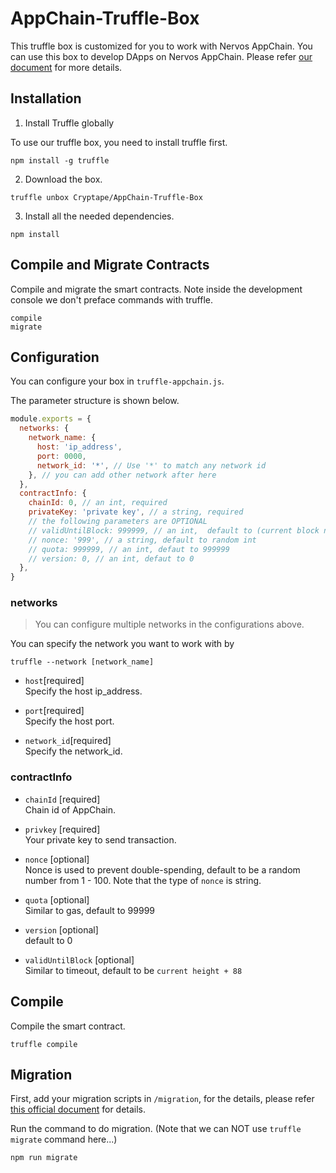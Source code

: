 # AppChain-Truffle-Box

This truffle box is customized for you to work with Nervos AppChain. You can use this box to develop DApps on Nervos AppChain. 
Please refer [our document](https://docs.nervos.org/) for more details.

## Installation

1. Install Truffle globally

To use our truffle box, you need to install truffle first.
```
npm install -g truffle
```

2. Download the box.

```
truffle unbox Cryptape/AppChain-Truffle-Box
```

3. Install all the needed dependencies. 

```
npm install
```

## Compile and Migrate Contracts
Compile and migrate the smart contracts. Note inside the development console we don't preface commands with truffle.
```
compile
migrate
```

## Configuration

You can configure your box in `truffle-appchain.js`.

The parameter structure is shown below.

```js
module.exports = {
  networks: {
    network_name: {
      host: 'ip_address',
      port: 0000,
      network_id: '*', // Use '*' to match any network id
    }, // you can add other network after here
  },
  contractInfo: {
    chainId: 0, // an int, required
    privateKey: 'private key', // a string, required
    // the following parameters are OPTIONAL
    // validUntilBlock: 999999, // an int,  default to (current block number)+88
    // nonce: '999', // a string, default to random int
    // quota: 999999, // an int, defaut to 999999
    // version: 0, // an int, defaut to 0
  },
}
```

### networks

> You can configure multiple networks in the configurations above.

You can specify the network you want to work with by 
```
truffle --network [network_name]
```

* `host`[required]  
Specify the host ip_address.

* `port`[required]  
Specify the host port.

* `network_id`[required]  
Specify the network_id.

### contractInfo

* `chainId` [required]  
Chain id of AppChain.

* ``privkey`` [required]  
Your private key to send transaction.

* `nonce` [optional]  
Nonce is used to prevent double-spending, default to be a random number from 1 - 100.
Note that the type of `nonce` is string.

* `quota` [optional]  
Similar to gas, default to 99999

* `version` [optional]  
default to 0

* `validUntilBlock` [optional]  
Similar to timeout, default to be `current height + 88`

## Compile
Compile the smart contract.
```
truffle compile
```

## Migration

First, add your migration scripts in `/migration`, for the details, please refer [this official document](https://cryptape.quip.com/mirjAqb1GJIa) for details.

Run the command to do migration. (Note that we can NOT use `truffle migrate` command here...)
```
npm run migrate
```
